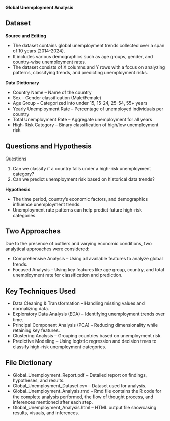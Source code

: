 **Global Unemployment Analysis**
## **Dataset**

**Source and Editing**
* The dataset contains global unemployment trends collected over a span of 10 years (2014-2024).
* It includes various demographics such as age groups, gender, and country-wise unemployment rates.
* The dataset consists of X columns and Y rows with a focus on analyzing patterns, classifying trends, and predicting unemployment risks.

**Data Dictionary**
* Country Name – Name of the country
* Sex – Gender classification (Male/Female)
* Age Group – Categorized into under 15, 15-24, 25-54, 55+ years
* Yearly Unemployment Rate – Percentage of unemployed individuals per country
* Total Unemployment Rate – Aggregate unemployment for all years
* High-Risk Category – Binary classification of high/low unemployment risk

## **Questions and Hypothesis**
Questions
1. Can we classify if a country falls under a high-risk unemployment category?
2. Can we predict unemployment risk based on historical data trends?

**Hypothesis**
* The time period, country’s economic factors, and demographics influence unemployment trends.
* Unemployment rate patterns can help predict future high-risk categories.

## **Two Approaches**
Due to the presence of outliers and varying economic conditions, two analytical approaches were considered:
* Comprehensive Analysis – Using all available features to analyze global trends.
* Focused Analysis – Using key features like age group, country, and total unemployment rate for classification and prediction.

## **Key Techniques Used**
* Data Cleaning & Transformation – Handling missing values and normalizing data.
* Exploratory Data Analysis (EDA) – Identifying unemployment trends over time.
* Principal Component Analysis (PCA) – Reducing dimensionality while retaining key features.
* Clustering Analysis – Grouping countries based on unemployment risk.
* Predictive Modeling – Using logistic regression and decision trees to classify high-risk unemployment categories.

## **File Dictionary**
* Global_Unemployment_Report.pdf – Detailed report on findings, hypotheses, and results.
* Global_Unemployment_Dataset.csv – Dataset used for analysis.
* Global_Unemployment_Analysis.rmd – Rmd file contains the R code for the complete analysis performed, the flow of thought process, and inferences mentioned after each step.
* Global_Unemployment_Analysis.html – HTML output file showcasing results, visuals, and inferences.
